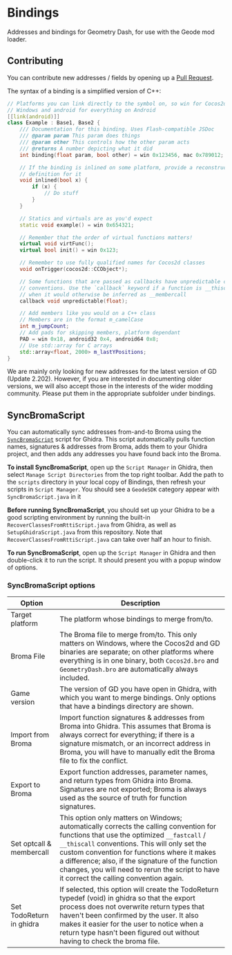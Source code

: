 # Bindings

Addresses and bindings for Geometry Dash, for use with the Geode mod loader.

## Contributing

You can contribute new addresses / fields by opening up a [Pull Request](https://github.com/geode-sdk/bindings/pull).

The syntax of a binding is a simplified version of C++:
```cpp
// Platforms you can link directly to the symbol on, so win for Cocos2d on 
// Windows and android for everything on Android
[[link(android)]]
class Example : Base1, Base2 {
    /// Documentation for this binding. Uses Flash-compatible JSDoc
    /// @param param This param does things
    /// @param other This controls how the other param acts
    /// @returns A number depicting what it did
    int binding(float param, bool other) = win 0x123456, mac 0x789012;

    // If the binding is inlined on some platform, provide a reconstructed 
    // definition for it
    void inlined(bool x) {
        if (x) {
            // Do stuff
        }
    }

    // Statics and virtuals are as you'd expect
    static void example() = win 0x654321;

    // Remember that the order of virtual functions matters!
    virtual void virtFunc();
    virtual bool init() = win 0x123;

    // Remember to use fully qualified names for Cocos2d classes
    void onTrigger(cocos2d::CCObject*);

    // Some functions that are passed as callbacks have unpredictable calling 
    // conventions. Use the `callback` keyword if a function is __thiscall 
    // when it would otherwise be inferred as __membercall
    callback void unpredictable(float);

    // Add members like you would on a C++ class
    // Members are in the format m_camelCase
    int m_jumpCount;
    // Add pads for skipping members, platform dependant
    PAD = win 0x18, android32 0x4, android64 0x8;
    // Use std::array for C arrays
    std::array<float, 2000> m_lastYPositions;
}
```

We are mainly only looking for new addresses for the latest version of GD (Update 2.202). However, if you are interested in documenting older versions, we will also accept those in the interests of the wider modding community. Please put them in the appropriate subfolder under bindings.

## SyncBromaScript

You can automatically sync addresses from-and-to Broma using the [`SyncBromaScript`](scripts/SyncBromaScript.java) script for Ghidra. This script automatically pulls function names, signatures & addresses from Broma, adds them to your Ghidra project, and then adds any addresses you have found back into the Broma.

**To install SyncBromaScript**, open up the `Script Manager` in Ghidra, then select `Manage Script Directories` from the top right toolbar. Add the path to the `scripts` directory in your local copy of Bindings, then refresh your scripts in `Script Manager`. You should see a `GeodeSDK` category appear with `SyncBromaScript.java` in it

**Before running SyncBromaScript**, you should set up your Ghidra to be a good scripting environment by running the built-in `RecoverClassesFromRttiScript.java` from Ghidra, as well as `SetupGhidraScript.java` from this repository. Note that `RecoverClassesFromRttiScript.java` can take over half an hour to finish.

**To run SyncBromaScript**, open up the `Script Manager` in Ghidra and then double-click it to run the script. It should present you with a popup window of options.

### SyncBromaScript options

| Option | Description |
| ------ | ----------- |
| Target platform | The platform whose bindings to merge from/to. |
| Broma File | The Broma file to merge from/to. This only matters on Windows, where the Cocos2d and GD binaries are separate; on other platforms where everything is in one binary, both `Cocos2d.bro` and `GeometryDash.bro` are automatically always included. |
| Game version | The version of GD you have open in Ghidra, with which you want to merge bindings. Only options that have a bindings directory are shown. |
| Import from Broma | Import function signatures & addresses from Broma into Ghidra. This assumes that Broma is always correct for everything; if there is a signature mismatch, or an incorrect address in Broma, you will have to manually edit the Broma file to fix the conflict. |
| Export to Broma | Export function addresses, parameter names, and return types from Ghidra into Broma. Signatures are not exported; Broma is always used as the source of truth for function signatures. |
| Set optcall & membercall | This option only matters on Windows; automatically corrects the calling convention for functions that use the optimized `__fastcall` / `__thiscall` conventions. This will only set the custom convention for functions where it makes a difference; also, if the signature of the function changes, you will need to rerun the script to have it correct the calling convention again. |
| Set TodoReturn in ghidra | If selected, this option will create the TodoReturn typedef (void) in ghidra so that the export process does not overwrite return types that haven't been confirmed by the user. It also makes it easier for the user to notice when a return type hasn't been figured out without having to check the broma file. |
